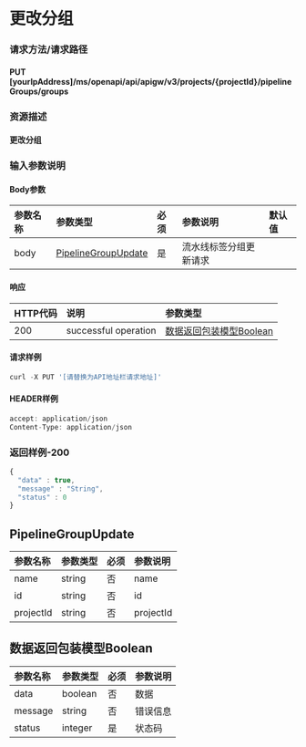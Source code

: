 # 更改分组

### 请求方法/请求路径

#### PUT  \[yourIpAddress\]/ms/openapi/api/apigw/v3/projects/{projectId}/pipelineGroups/groups

### 资源描述

#### 更改分组

### 输入参数说明

#### Body参数

| 参数名称 | 参数类型 | 必须 | 参数说明 | 默认值 |
| :--- | :--- | :--- | :--- | :--- |
| body | [PipelineGroupUpdate](geng-gai-fen-zu.md) | 是 | 流水线标签分组更新请求 |  |

#### 响应

| HTTP代码 | 说明 | 参数类型 |
| :--- | :--- | :--- |
| 200 | successful operation | [数据返回包装模型Boolean](geng-gai-fen-zu.md) |

#### 请求样例

```javascript
curl -X PUT '[请替换为API地址栏请求地址]'
```

#### HEADER样例

```javascript
accept: application/json
Content-Type: application/json
```

### 返回样例-200

```javascript
{
  "data" : true,
  "message" : "String",
  "status" : 0
}
```

## PipelineGroupUpdate

| 参数名称 | 参数类型 | 必须 | 参数说明 |
| :--- | :--- | :--- | :--- |
| name | string | 否 | name |
| id | string | 否 | id |
| projectId | string | 否 | projectId |

## 数据返回包装模型Boolean

| 参数名称 | 参数类型 | 必须 | 参数说明 |
| :--- | :--- | :--- | :--- |
| data | boolean | 否 | 数据 |
| message | string | 否 | 错误信息 |
| status | integer | 是 | 状态码 |

